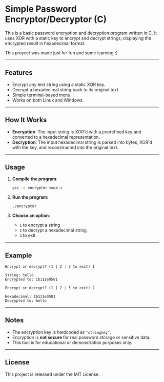 # Simple Password Encryptor/Decryptor (C)

This is a basic password encryption and decryption program written in C. It uses XOR with a static key to encrypt and decrypt strings, displaying the encrypted result in hexadecimal format.

This proyect was made just for fun and some learning :)

---

## Features

- Encrypt any text string using a static XOR key.
- Decrypt a hexadecimal string back to its original text.
- Simple terminal-based menu.
- Works on both Linux and Windows.

---

## How It Works

- **Encryption**: The input string is XOR'd with a predefined key and converted to a hexadecimal representation.
- **Decryption**: The input hexadecimal string is parsed into bytes, XOR'd with the key, and reconstructed into the original text.

---

## Usage

1. **Compile the program**:

   ```bash
   gcc -o encryptor main.c
   ```

2. **Run the program**:

   ```bash
   ./encryptor
   ```

3. **Choose an option**:
   - `1` to encrypt a string
   - `2` to decrypt a hexadecimal string
   - `3` to exit

---

## Example

```
Encrypt or decrypt? (1 | 2 | 3 to exit) 1

String: hello
Encrypted to: 1b111e0501

Encrypt or decrypt? (1 | 2 | 3 to exit) 2

Hexadecimal: 1b111e0501
Decrypted to: hello
```

---

## Notes

- The encryption key is hardcoded as `"stringkey"`.
- Encryption is **not secure** for real password storage or sensitive data.
- This tool is for educational or demonstration purposes only.

---

## License

This project is released under the MIT License.

